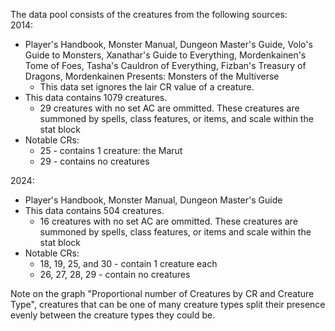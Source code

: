 The data pool consists of the creatures from the following sources:\
2014:
* Player's Handbook, Monster Manual, Dungeon Master's Guide, Volo's Guide to Monsters, Xanathar's Guide to Everything, Mordenkainen's Tome of Foes, Tasha's Cauldron of Everything, Fizban's Treasury of Dragons, Mordenkainen Presents: Monsters of the Multiverse
	* This data set ignores the lair CR value of a creature.
* This data contains 1079 creatures.
	* 29 creatures with no set AC are ommitted. These creatures are summoned by spells, class features, or items, and scale within the stat block
* Notable CRs:
	* 25 - contains 1 creature: the Marut
	* 29 - contains no creatures

2024:
* Player's Handbook, Monster Manual, Dungeon Master's Guide
* This data contains 504 creatures.
	* 16 creatures with no set AC are ommitted. These creatures are summoned by spells, class features, or items and scale within the stat block
* Notable CRs:
	* 18, 19, 25, and 30 - contain 1 creature each
	* 26, 27, 28, 29 - contain no creatures

Note on the graph "Proportional number of Creatures by CR and Creature Type", creatures that can be one of many creature types split their presence evenly between the creature types they could be.
